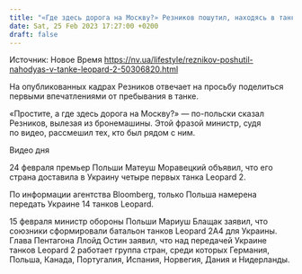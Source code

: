 ```yaml
---
title: "«Где здесь дорога на Москву?» Резников пошутил, находясь в танке Leopard 2"
date: Sat, 25 Feb 2023 17:27:00 +0200
draft: false
---
```

Источник: Новое Время https://nv.ua/lifestyle/reznikov-poshutil-nahodyas-v-tanke-leopard-2-50306820.html


На опубликованных кадрах Резников отвечает на просьбу поделиться первыми впечатлениями от пребывания в танке.

«Простите, а где здесь дорога на Москву?» — по-польски сказал Резников, вылезая из бронемашины. Этой фразой министр, судя по видео, рассмешил тех, кто был рядом с ним.

  Видео дня   

24 февраля премьер Польши Матеуш Моравецкий объявил, что его страна доставила в Украину четыре первых танка Leopard 2.

По информации агентства Bloomberg, только Польша намерена передать Украине 14 танков Leopard.

15 февраля министр обороны Польши Мариуш Блащак заявил, что союзники сформировали батальон танков Leopard 2A4 для Украины. Глава Пентагона Ллойд Остин заявил, что над передачей Украине танков Leopard 2 работает группа стран, среди которых Германия, Польша, Канада, Португалия, Испания, Норвегия, Дания и Нидерланды.
